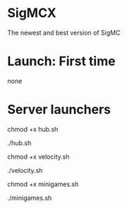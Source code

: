 # SigMCX
The newest and best version of SigMC

# Launch: First time
none

# Server launchers
chmod +x hub.sh 

./hub.sh

chmod +x velocity.sh

./velocity.sh

chmod +x minigames.sh 

./minigames.sh